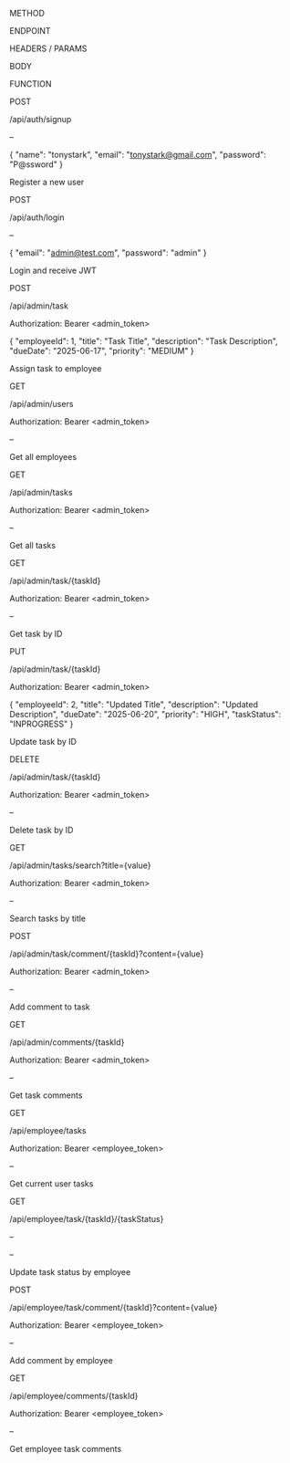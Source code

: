 METHOD

ENDPOINT

HEADERS / PARAMS

BODY

FUNCTION

POST

/api/auth/signup

–

{ "name": "tonystark", "email": "tonystark@gmail.com", "password": "P@ssword" }

Register a new user

POST

/api/auth/login

–

{ "email": "admin@test.com", "password": "admin" }

Login and receive JWT

POST

/api/admin/task

Authorization: Bearer <admin_token>

{ "employeeId": 1, "title": "Task Title", "description": "Task Description", "dueDate": "2025-06-17", "priority": "MEDIUM" }

Assign task to employee

GET

/api/admin/users

Authorization: Bearer <admin_token>

–

Get all employees

GET

/api/admin/tasks

Authorization: Bearer <admin_token>

–

Get all tasks

GET

/api/admin/task/{taskId}

Authorization: Bearer <admin_token>

–

Get task by ID

PUT

/api/admin/task/{taskId}

Authorization: Bearer <admin_token>

{ "employeeId": 2, "title": "Updated Title", "description": "Updated Description", "dueDate": "2025-06-20", "priority": "HIGH", "taskStatus": "INPROGRESS" }

Update task by ID

DELETE

/api/admin/task/{taskId}

Authorization: Bearer <admin_token>

–

Delete task by ID

GET

/api/admin/tasks/search?title={value}

Authorization: Bearer <admin_token>

–

Search tasks by title

POST

/api/admin/task/comment/{taskId}?content={value}

Authorization: Bearer <admin_token>

–

Add comment to task

GET

/api/admin/comments/{taskId}

Authorization: Bearer <admin_token>

–

Get task comments

GET

/api/employee/tasks

Authorization: Bearer <employee_token>

–

Get current user tasks

GET

/api/employee/task/{taskId}/{taskStatus}

–

–

Update task status by employee

POST

/api/employee/task/comment/{taskId}?content={value}

Authorization: Bearer <employee_token>

–

Add comment by employee

GET

/api/employee/comments/{taskId}

Authorization: Bearer <employee_token>

–

Get employee task comments
